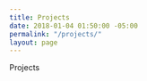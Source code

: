 ```yaml
---
title: Projects
date: 2018-01-04 01:50:00 -05:00
permalink: "/projects/"
layout: page
---
```


Projects